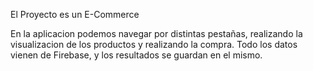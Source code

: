 El Proyecto es un E-Commerce 


En la aplicacion podemos navegar por distintas pestañas, realizando la visualizacion de los productos y realizando la compra.
Todo los datos vienen de Firebase, y los resultados se guardan en el mismo.
